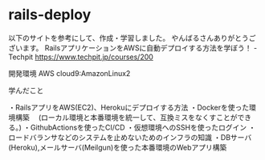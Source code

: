 # rails-deploy
以下のサイトを参考にして、作成・学習しました。
やんばるさんありがとうございます。
RailsアプリケーションをAWSに自動デプロイする方法を学ぼう！ -Techpit
https://www.techpit.jp/courses/200


開発環境
AWS cloud9:AmazonLinux2 

学んだこと

・RailsアプリをAWS(EC2)、Herokuにデプロイする方法
・Dockerを使った環境構築　 (ローカル環境と本番環境を統一して、互換ミスをなくすことができる。)
・GithubActionsを使ったCI/CD
・仮想環境へのSSHを使ったログイン
・ロードバランサなどのシステムを止めないためのインフラの知識
・DBサーバ(Heroku),メールサーバ(Meilgun)を使った本番環境のWebアプリ構築

